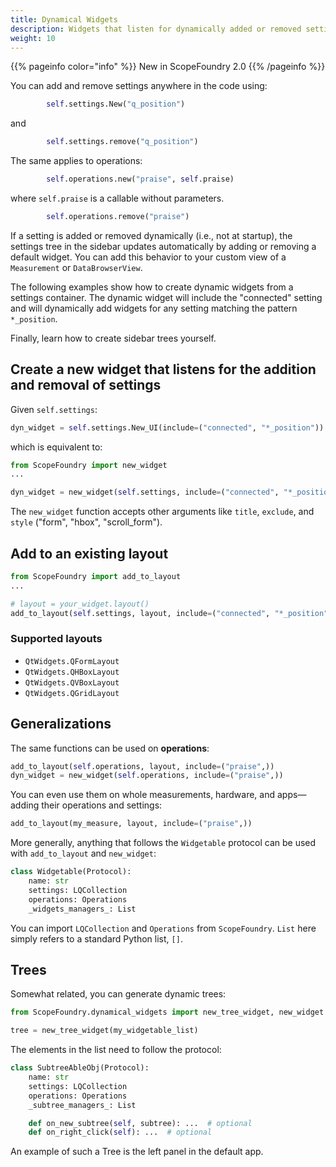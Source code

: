 ```yaml
---
title: Dynamical Widgets
description: Widgets that listen for dynamically added or removed settings and operations.
weight: 10
---
```


{{% pageinfo color="info" %}}
New in ScopeFoundry 2.0
{{% /pageinfo %}}

You can add and remove settings anywhere in the code using:

```python
        self.settings.New("q_position")
```

and

```python
        self.settings.remove("q_position")
```

The same applies to operations:

```python
        self.operations.new("praise", self.praise)
```
where `self.praise` is a callable without parameters.

```python
        self.operations.remove("praise")
```

If a setting is added or removed dynamically (i.e., not at startup), the settings tree in the sidebar updates automatically by adding or removing a default widget. You can add this behavior to your custom view of a `Measurement` or `DataBrowserView`.

The following examples show how to create dynamic widgets from a settings container. The dynamic widget will include the "connected" setting and will dynamically add widgets for any setting matching the pattern `*_position`.

Finally, learn how to create sidebar trees yourself.

## Create a new widget that listens for the addition and removal of settings

Given `self.settings`:

```python
dyn_widget = self.settings.New_UI(include=("connected", "*_position"))
```

which is equivalent to:

```python
from ScopeFoundry import new_widget
...

dyn_widget = new_widget(self.settings, include=("connected", "*_position"))
```

The `new_widget` function accepts other arguments like `title`, `exclude`, and `style` ("form", "hbox", "scroll_form").

## Add to an existing layout

```python
from ScopeFoundry import add_to_layout
...

# layout = your_widget.layout()
add_to_layout(self.settings, layout, include=("connected", "*_position"))
```

### Supported layouts

- `QtWidgets.QFormLayout`
- `QtWidgets.QHBoxLayout`
- `QtWidgets.QVBoxLayout`
- `QtWidgets.QGridLayout`

## Generalizations

The same functions can be used on **operations**:

```python
add_to_layout(self.operations, layout, include=("praise",))
dyn_widget = new_widget(self.operations, include=("praise",))
```

You can even use them on whole measurements, hardware, and apps—adding their operations and settings:

```python
add_to_layout(my_measure, layout, include=("praise",))
```

More generally, anything that follows the `Widgetable` protocol can be used with `add_to_layout` and `new_widget`:

```python
class Widgetable(Protocol):
    name: str
    settings: LQCollection
    operations: Operations
    _widgets_managers_: List
```

You can import `LQCollection` and `Operations` from `ScopeFoundry`. `List` here simply refers to a standard Python list, `[]`.

## Trees

Somewhat related, you can generate dynamic trees:

```python
from ScopeFoundry.dynamical_widgets import new_tree_widget, new_widget

tree = new_tree_widget(my_widgetable_list)
```

The elements in the list need to follow the protocol:

```python
class SubtreeAbleObj(Protocol):
    name: str
    settings: LQCollection
    operations: Operations
    _subtree_managers_: List

    def on_new_subtree(self, subtree): ...  # optional
    def on_right_click(self): ...  # optional
```

An example of such a Tree is the left panel in the default app.
